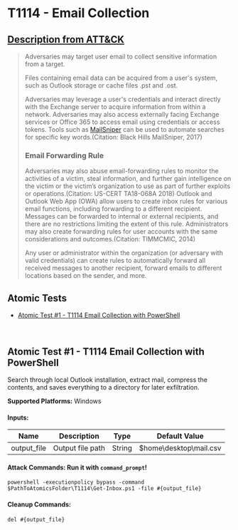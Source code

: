 # T1114 - Email Collection
## [Description from ATT&CK](https://attack.mitre.org/wiki/Technique/T1114)
<blockquote>Adversaries may target user email to collect sensitive information from a target.

Files containing email data can be acquired from a user's system, such as Outlook storage or cache files .pst and .ost.

Adversaries may leverage a user's credentials and interact directly with the Exchange server to acquire information from within a network. Adversaries may also access externally facing Exchange services or Office 365 to access email using credentials or access tokens. Tools such as [MailSniper](https://attack.mitre.org/software/S0413) can be used to automate searches for specific key words.(Citation: Black Hills MailSniper, 2017)

### Email Forwarding Rule

Adversaries may also abuse email-forwarding rules to monitor the activities of a victim, steal information, and further gain intelligence on the victim or the victim’s organization to use as part of further exploits or operations.(Citation: US-CERT TA18-068A 2018) Outlook and Outlook Web App (OWA) allow users to create inbox rules for various email functions, including forwarding to a different recipient. Messages can be forwarded to internal or external recipients, and there are no restrictions limiting the extent of this rule. Administrators may also create forwarding rules for user accounts with the same considerations and outcomes.(Citation: TIMMCMIC, 2014)

Any user or administrator within the organization (or adversary with valid credentials) can create rules to automatically forward all received messages to another recipient, forward emails to different locations based on the sender, and more. </blockquote>

## Atomic Tests

- [Atomic Test #1 - T1114 Email Collection with PowerShell](#atomic-test-1---t1114-email-collection-with-powershell)


<br/>

## Atomic Test #1 - T1114 Email Collection with PowerShell
Search through local Outlook installation, extract mail, compress the contents, and saves everything to a directory for later exfiltration.

**Supported Platforms:** Windows


#### Inputs:
| Name | Description | Type | Default Value | 
|------|-------------|------|---------------|
| output_file | Output file path | String | $home\desktop\mail.csv|


#### Attack Commands: Run it with `command_prompt`! 
```
powershell -executionpolicy bypass -command $PathToAtomicsFolder\T1114\Get-Inbox.ps1 -file #{output_file}
```

#### Cleanup Commands:
```
del #{output_file}
```





<br/>
